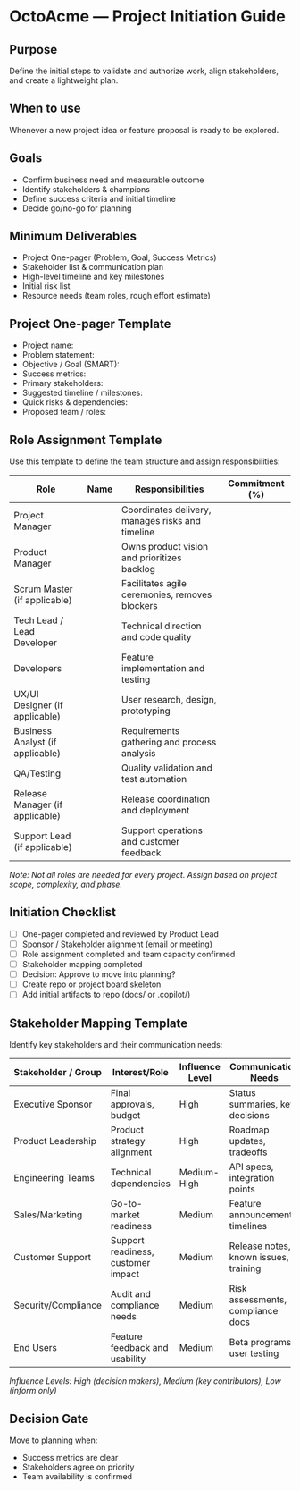 # OctoAcme — Project Initiation Guide

## Purpose
Define the initial steps to validate and authorize work, align stakeholders, and create a lightweight plan.

## When to use
Whenever a new project idea or feature proposal is ready to be explored.

## Goals
- Confirm business need and measurable outcome
- Identify stakeholders & champions
- Define success criteria and initial timeline
- Decide go/no-go for planning

## Minimum Deliverables
- Project One-pager (Problem, Goal, Success Metrics)
- Stakeholder list & communication plan
- High-level timeline and key milestones
- Initial risk list
- Resource needs (team roles, rough effort estimate)

## Project One-pager Template
- Project name:
- Problem statement:
- Objective / Goal (SMART):
- Success metrics:
- Primary stakeholders:
- Suggested timeline / milestones:
- Quick risks & dependencies:
- Proposed team / roles:

## Role Assignment Template
Use this template to define the team structure and assign responsibilities:

| Role | Name | Responsibilities | Commitment (%) |
|------|------|------------------|----------------|
| Project Manager | | Coordinates delivery, manages risks and timeline | |
| Product Manager | | Owns product vision and prioritizes backlog | |
| Scrum Master (if applicable) | | Facilitates agile ceremonies, removes blockers | |
| Tech Lead / Lead Developer | | Technical direction and code quality | |
| Developers | | Feature implementation and testing | |
| UX/UI Designer (if applicable) | | User research, design, prototyping | |
| Business Analyst (if applicable) | | Requirements gathering and process analysis | |
| QA/Testing | | Quality validation and test automation | |
| Release Manager (if applicable) | | Release coordination and deployment | |
| Support Lead (if applicable) | | Support operations and customer feedback | |

*Note: Not all roles are needed for every project. Assign based on project scope, complexity, and phase.*

## Initiation Checklist
- [ ] One-pager completed and reviewed by Product Lead
- [ ] Sponsor / Stakeholder alignment (email or meeting)
- [ ] Role assignment completed and team capacity confirmed
- [ ] Stakeholder mapping completed
- [ ] Decision: Approve to move into planning?
- [ ] Create repo or project board skeleton
- [ ] Add initial artifacts to repo (docs/ or .copilot/)

## Stakeholder Mapping Template
Identify key stakeholders and their communication needs:

| Stakeholder / Group | Interest/Role | Influence Level | Communication Needs | Frequency | Owner |
|---------------------|---------------|-----------------|---------------------|-----------|-------|
| Executive Sponsor | Final approvals, budget | High | Status summaries, key decisions | Monthly or as needed | PM |
| Product Leadership | Product strategy alignment | High | Roadmap updates, tradeoffs | Bi-weekly | PdM |
| Engineering Teams | Technical dependencies | Medium-High | API specs, integration points | Weekly or as needed | Tech Lead |
| Sales/Marketing | Go-to-market readiness | Medium | Feature announcements, timelines | Pre-release | PdM |
| Customer Support | Support readiness, customer impact | Medium | Release notes, known issues, training | Pre-release | Support Lead |
| Security/Compliance | Audit and compliance needs | Medium | Risk assessments, compliance docs | As needed | PM |
| End Users | Feature feedback and usability | Medium | Beta programs, user testing | During design/testing | UX Designer |

*Influence Levels: High (decision makers), Medium (key contributors), Low (inform only)*

## Decision Gate
Move to planning when:
- Success metrics are clear
- Stakeholders agree on priority
- Team availability is confirmed
